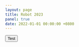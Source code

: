 ```yaml
---
layout: page
title: Robot 2023
panel: true
date: 2022-01-01 00:00:00 +0800
---
```

  
<model-viewer src="robot-mary.glb" ar ar-modes="scene-viewer webxr quick-look" camera-controls poster="poster.webp" shadow-intensity="1" auto-rotate environment-image="legacy" shadow-softness="0.67" exposure="2">
        <button class="Hotspot" slot="hotspot-hide" data-position="-0.14993344215155244m 0.03107697765793943m -0.0018828936264373777m" data-normal="0.19611613147848533m 0m -0.98058067642286m" data-visibility-attribute="visible">
            <div class="HotspotAnnotation">
                Test
            </div>
        </button>
        <div class="progress-bar hide" slot="progress-bar">
            <div class="update-bar"></div>
        </div>
</model-viewer>

  